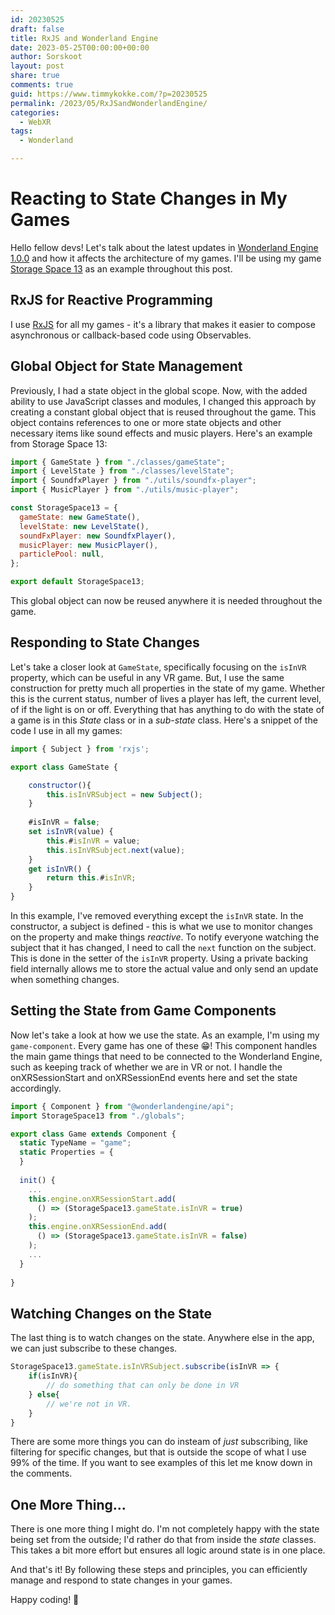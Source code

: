 ```yaml
---
id: 20230525
draft: false
title: RxJS and Wonderland Engine
date: 2023-05-25T00:00:00+00:00
author: Sorskoot
layout: post
share: true
comments: true
guid: https://www.timmykokke.com/?p=20230525
permalink: /2023/05/RxJSandWonderlandEngine/
categories:
  - WebXR  
tags:
  - Wonderland

---
```

# Reacting to State Changes in My Games

Hello fellow devs! Let's talk about the latest updates in [Wonderland Engine 1.0.0](https://wonderlandengine.com/) and how it affects the architecture of my games. I'll be using my game [Storage Space 13](https://heyvr.io/game/storage-space-13) as an example throughout this post.

## RxJS for Reactive Programming

I use [RxJS](https://rxjs.dev/) for all my games - it's a library that makes it easier to compose asynchronous or callback-based code using Observables. 

## Global Object for State Management

Previously, I had a state object in the global scope. Now, with the added ability to use JavaScript classes and modules, I changed this approach by creating a constant global object that is reused throughout the game. This object contains references to one or more state objects and other necessary items like sound effects and music players. Here's an example from Storage Space 13:

```javascript
import { GameState } from "./classes/gameState";
import { LevelState } from "./classes/levelState";
import { SoundfxPlayer } from "./utils/soundfx-player";
import { MusicPlayer } from "./utils/music-player";

const StorageSpace13 = {
  gameState: new GameState(),
  levelState: new LevelState(),
  soundFxPlayer: new SoundfxPlayer(),
  musicPlayer: new MusicPlayer(),
  particlePool: null,
};

export default StorageSpace13;
```

This global object can now be reused anywhere it is needed throughout the game.

## Responding to State Changes

Let's take a closer look at `GameState`, specifically focusing on the `isInVR` property, which can be useful in any VR game. But, I use the same construction for pretty much all properties in the state of my game. Whether this is the current status, number of lives a player has left, the current level, of if the light is on or off. Everything that has anything to do with the state of a game is in this *State* class or in a *sub-state* class. Here's a snippet of the code I use in all my games:

```javascript
import { Subject } from 'rxjs';

export class GameState {

    constructor(){
        this.isInVRSubject = new Subject();
    }
	
    #isInVR = false;
    set isInVR(value) {
        this.#isInVR = value;
        this.isInVRSubject.next(value);
    }
    get isInVR() {
        return this.#isInVR;
    }
}
```

In this example, I've removed everything except the `isInVR` state. In the constructor, a subject is defined - this is what we use to monitor changes on the property and make things *reactive*. To notify everyone watching the subject that it has changed, I need to call the `next` function on the subject. This is done in the setter of the `isInVR` property. Using a private backing field internally allows me to store the actual value and only send an update when something changes.

## Setting the State from Game Components

Now let's take a look at how we use the state. As an example, I'm using my `game-component`. Every game has one of these 😁! This component handles the main game things that need to be connected to the Wonderland Engine, such as keeping track of whether we are in VR or not. I handle the onXRSessionStart and onXRSessionEnd events here and set the state accordingly.

```javascript
import { Component } from "@wonderlandengine/api";
import StorageSpace13 from "./globals";

export class Game extends Component {
  static TypeName = "game";
  static Properties = {
  }
  
  init() {
    ...
    this.engine.onXRSessionStart.add(
      () => (StorageSpace13.gameState.isInVR = true)
    );
    this.engine.onXRSessionEnd.add(
      () => (StorageSpace13.gameState.isInVR = false)
    );
    ...
  }
  
}
```

## Watching Changes on the State

The last thing is to watch changes on the state. Anywhere else in the app, we can just subscribe to these changes.

```javascript
StorageSpace13.gameState.isInVRSubject.subscribe(isInVR => {
	if(isInVR){
		// do something that can only be done in VR
	} else{
		// we're not in VR.
	}
}
```
There are some more things you can do insteam of *just* subscribing, like filtering for specific changes, but that is outside the scope of what I use 99% of the time. If you want to see examples of this let me know down in the comments.


## One More Thing...

There is one more thing I might do. I'm not completely happy with the state being set from the outside; I'd rather do that from inside the *state* classes. This takes a bit more effort but ensures all logic around state is in one place.

And that's it! By following these steps and principles, you can efficiently manage and respond to state changes in your games. 

Happy coding! 🚀